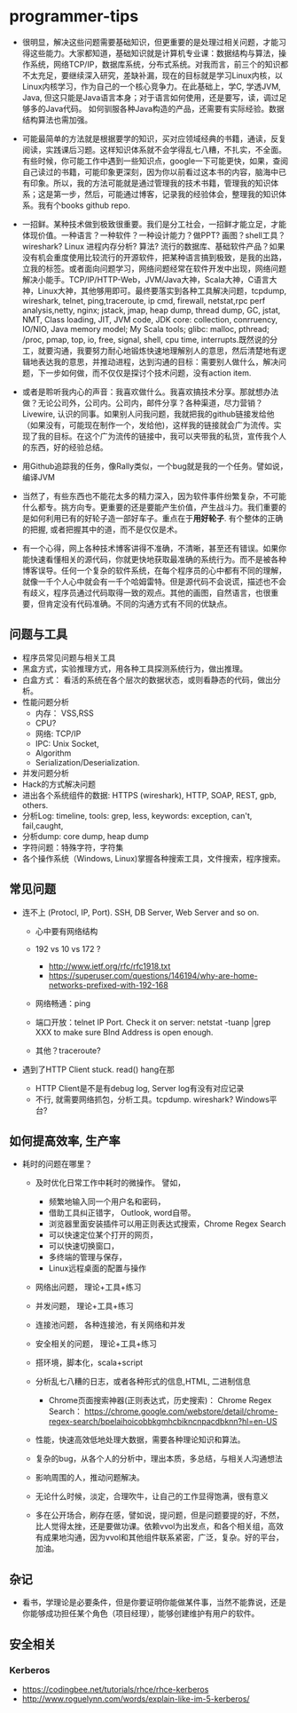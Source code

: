 # programmer-tips
* 很明显，解决这些问题需要基础知识，但更重要的是处理过相关问题，才能习得这些能力。大家都知道，基础知识就是计算机专业课：数据结构与算法，操作系统，网络TCP/IP，数据库系统，分布式系统。对我而言，前三个的知识都不太充足，要继续深入研究，差缺补漏，现在的目标就是学习Linux内核，以Linux内核学习，作为自己的一个核心竞争力。在此基础上，学C, 学透JVM, Java, 但这只能是Java语言本身；对于语言如何使用，还是要写，读，调过足够多的Java代码。 如何驯服各种Java构造的产品，还需要有实际经验。数据结构算法也需加强。
* 可能最简单的方法就是根据要学的知识，买对应领域经典的书籍，通读，反复阅读，实践课后习题。这样知识体系就不会学得乱七八糟，不扎实，不全面。有些时候，你可能工作中遇到一些知识点，google一下可能更快，如果，查阅自己读过的书籍，可能印象更深刻，因为你以前看过这本书的内容，脑海中已有印象。所以，我的方法可能就是通过管理我的技术书籍，管理我的知识体系；这是第一步，然后，可能通过博客，记录我的经验体会，整理我的知识体系。我有个books github repo.
* 一招鲜。某种技术做到极致很重要。我们是分工社会，一招鲜才能立足，才能体现价值。一种语言？一种软件？一种设计能力？做PPT? 画图？shell工具？ wireshark? Linux 进程内存分析? 算法? 流行的数据库、基础软件产品？如果没有机会重度使用比较流行的开源软件，把某种语言搞到极致，是我的出路，立我的标签。或者面向问题学习，网络问题经常在软件开发中出现，网络问题解决小能手。TCP/IP/HTTP-Web，JVM/Java大神，Scala大神，C语言大神，Linux大神，其他够用即可。最终要落实到各种工具解决问题，tcpdump, wireshark, telnet, ping,traceroute, ip cmd, firewall, netstat,rpc perf analysis,netty, nginx; jstack, jmap, heap dump, thread dump, GC, jstat, NMT, Class loading, JIT, JVM code, JDK core: collection, conrruency, IO/NIO, Java memory model; My Scala tools; glibc: malloc, pthread; /proc, pmap, top, io, free, signal, shell, cpu time, interrupts.既然说的分工，就要沟通，我要努力耐心地锻炼快速地理解别人的意思，然后清楚地有逻辑地表达我的意思，并推动进程，达到沟通的目标：需要别人做什么，解决问题，下一步如何做，而不仅仅是探讨个技术问题，没有action item.
* 或者是聆听我内心的声音：我喜欢做什么。我喜欢搞技术分享。那就想办法做？无论公司外，公司内。公司内，邮件分享？各种渠道，尽力营销？Livewire, 认识的同事。如果别人问我问题，我就把我的github链接发给他（如果没有，可能现在制作一个，发给他)，这样我的链接就会广为流传。实现了我的目标。在这个广为流传的链接中，我可以夹带我的私货，宣传我个人的东西，好的经验总结。
* 用Github追踪我的任务，像Rally类似，一个bug就是我的一个任务。譬如说，编译JVM

* 当然了，有些东西也不能花太多的精力深入，因为软件事件纷繁复杂，不可能什么都专。挑方向专。更重要的还是要能产生价值，产生战斗力。我们重要的是如何利用已有的好轮子造一部好车子。重点在于**用好轮子**. 有个整体的正确的把握, 或者把握其中的道，而不是仅仅是术。
* 有一个心得，网上各种技术博客讲得不准确，不清晰，甚至还有错误。如果你能快速看懂相关的源代码，你就更快地获取最准确的系统行为。而不是被各种博客误导。任何一个复杂的软件系统，在每个程序员的心中都有不同的理解，就像一千个人心中就会有一千个哈姆雷特。但是源代码不会说谎，描述也不会有歧义，程序员通过代码取得一致的观点。其他的画图，自然语言，也很重要，但肯定没有代码准确。不同的沟通方式有不同的优缺点。

## 问题与工具
* 程序员常见问题与相关工具
* 黑盒方式，实验推理方式，用各种工具探测系统行为，做出推理。
* 白盒方式： 看活的系统在各个层次的数据状态，或则看静态的代码，做出分析。
* 性能问题分析
  * 内存： VSS,RSS
  * CPU?
  * 网络: TCP/IP
  * IPC: Unix Socket,
  * Algorithm
  * Serialization/Deserialization.
* 并发问题分析
* Hack的方式解决问题
* 进出各个系统组件的数据: HTTPS (wireshark), HTTP, SOAP, REST, gpb, others.
* 分析Log: timeline, tools: grep, less, keywords: exception, can't, fail,caught,
* 分析dump: core dump, heap dump
* 字符问题：特殊字符，字符集
* 各个操作系统（Windows, Linux)掌握各种搜索工具，文件搜索，程序搜索。

## 常见问题
* 连不上 (Protocl, IP, Port). SSH, DB Server, Web Server and so on.
    * 心中要有网络结构
     * 192 vs 10 vs 172 ?
        * http://www.ietf.org/rfc/rfc1918.txt
        * https://superuser.com/questions/146194/why-are-home-networks-prefixed-with-192-168
     
    * 网络畅通：ping <IP>
    * 端口开放：telnet IP Port.  Check it on server: netstat -tuanp |grep XXX to make sure BInd Address is open enough.
    * 其他？traceroute?
 
* 遇到了HTTP  Client  stuck. read() hang在那
  * HTTP Client是不是有debug log, Server log有没有对应记录
  * 不行, 就需要网络抓包，分析工具。tcpdump.  wireshark? Windows平台?

##  如何提高效率, 生产率
* 耗时的问题在哪里？
   * 及时优化日常工作中耗时的微操作。 譬如，
       * 频繁地输入同一个用户名和密码，
       * 借助工具纠正错字， Outlook, word自带。
       * 浏览器里面安装插件可以用正则表达式搜索，Chrome Regex Search
       * 可以快速定位某个打开的网页，
       * 可以快速切换窗口，
       * 多终端的管理与保存，
       * Linux远程桌面的配置与操作
   * 网络出问题， 理论+工具+练习
   * 并发问题， 理论+工具+练习
   * 连接池问题， 各种连接池，有关网络和并发
   * 安全相关的问题， 理论+工具+练习
   * 搭环境，脚本化，scala+script
   * 分析乱七八糟的日志，或者各种形式的信息,HTML, 二进制信息
       * Chrome页面搜索神器(正则表达式，历史搜索)： Chrome Regex Search： https://chrome.google.com/webstore/detail/chrome-regex-search/bpelaihoicobbkgmhcbikncnpacdbknn?hl=en-US
   
   
   * 性能，快速高效低地处理大数据，需要各种理论知识和算法。
   * 复杂的bug，从各个人的分析中，理出本质，多总结，与相关人沟通想法
   * 影响周围的人，推动问题解决。
   * 无论什么时候，淡定，合理吹牛，让自己的工作显得饱满，很有意义
   * 多在公开场合，刷存在感，譬如说，提问题，但是问题要提的好，不然，比人觉得太挫，还是要做功课。依赖vvol为出发点，和各个相关组，高效有成果地沟通，因为vvol和其他组件联系紧密，广泛，复杂。好的平台，加油。

## 杂记
* 看书，学理论是必要条件，但是你要证明你能做某件事，当然不能靠说，还是你能够成功担任某个角色（项目经理），能够创建维护有用户的软件。

## 安全相关
### Kerberos
 * https://codingbee.net/tutorials/rhce/rhce-kerberos
 * http://www.roguelynn.com/words/explain-like-im-5-kerberos/
